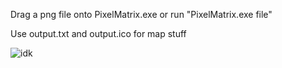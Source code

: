 Drag a png file onto PixelMatrix.exe or run "PixelMatrix.exe file"

Use output.txt and output.ico for map stuff

![idk](https://i.imgur.com/FVn4s0z.png)
